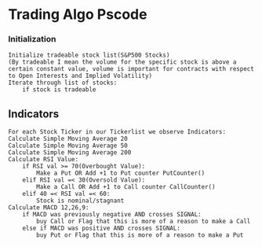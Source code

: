 # Trading Algo Pscode 

### Initialization
    Initialize tradeable stock list(S&P500 Stocks)
    (By tradeable I mean the volume for the specific stock is above a certain constant value, volume is important for contracts with respect to Open Interests and Implied Volatility)
    Iterate through list of stocks:
        if stock is tradeable

## Indicators 
    For each Stock Ticker in our Tickerlist we observe Indicators:
    Calculate Simple Moving Average 20
    Calculate Simple Moving Average 50
    Calculate Simple Moving Average 200
    Calculate RSI Value:
        if RSI val >= 70(Overbought Value):
            Make a Put OR Add +1 to Put counter PutCounter()
        elif RSI val =< 30(Oversold Value):
            Make a Call OR Add +1 to Call counter CallCounter()
        elif 40 =< RSI val =< 60:
            Stock is nominal/stagnant
    Calculate MACD 12,26,9:
        if MACD was previously negative AND crosses SIGNAL:
            buy Call or Flag that this is more of a reason to make a Call
        else if MACD was positive AND crosses SIGNAL:
            buy Put or Flag that this is more of a reason to make a Put  








